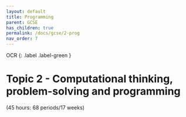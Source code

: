 ```yaml
---
layout: default
title: Programming
parent: GCSE
has_children: true
permalink: /docs/gcse/2-prog
nav_order: 7
---
```

OCR
{: .label .label-green }

# Topic 2 - Computational thinking, problem-solving and programming

(45 hours: 68 periods/17 weeks)
